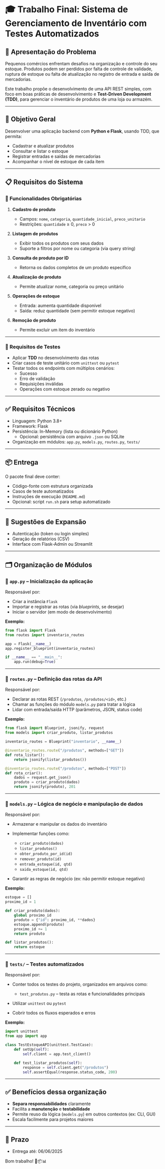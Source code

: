 
# 🎓 Trabalho Final: Sistema de Gerenciamento de Inventário com Testes Automatizados

## 📘 Apresentação do Problema

Pequenos comércios enfrentam desafios na organização e controle do seu estoque. 
Produtos podem ser perdidos por falta de controle de validade, ruptura de estoque ou 
falta de atualização no registro de entrada e saída de mercadorias.

Este trabalho propõe o desenvolvimento de uma API REST simples, com foco em boas práticas 
de desenvolvimento e **Test-Driven Development (TDD)**, para gerenciar o inventário de 
produtos de uma loja ou armazém.

---

## 🎯 Objetivo Geral

Desenvolver uma aplicação backend com **Python e Flask**, usando TDD, que permita:

- Cadastrar e atualizar produtos
- Consultar e listar o estoque
- Registrar entradas e saídas de mercadorias
- Acompanhar o nível de estoque de cada item

---

## 📋 Requisitos do Sistema

### 🧱 Funcionalidades Obrigatórias

1. **Cadastro de produto**
   - Campos: `nome`, `categoria`, `quantidade_inicial`, `preco_unitario`
   - Restrições: `quantidade` ≥ 0, `preco` > 0

2. **Listagem de produtos**
   - Exibir todos os produtos com seus dados
   - Suporte a filtros por nome ou categoria (via query string)

3. **Consulta de produto por ID**
   - Retorna os dados completos de um produto específico

4. **Atualização de produto**
   - Permite atualizar nome, categoria ou preço unitário

5. **Operações de estoque**
   - Entrada: aumenta quantidade disponível
   - Saída: reduz quantidade (sem permitir estoque negativo)

6. **Remoção de produto**
   - Permite excluir um item do inventário

---

### 🧪 Requisitos de Testes

- Aplicar **TDD** no desenvolvimento das rotas
- Criar casos de teste unitário com `unittest` ou `pytest`
- Testar todos os endpoints com múltiplos cenários:
  - Sucesso
  - Erro de validação
  - Requisições inválidas
  - Operações com estoque zerado ou negativo

---

## ✅ Requisitos Técnicos

- Linguagem: Python 3.8+
- Framework: Flask
- Persistência: In-Memory (lista ou dicionário Python)
  - Opcional: persistência com arquivo `.json` ou SQLite
- Organização em módulos: `app.py`, `models.py`, `routes.py`, `tests/`

---

## 📦 Entrega

O pacote final deve conter:

- Código-fonte com estrutura organizada
- Casos de teste automatizados
- Instruções de execução (`README.md`)
- Opcional: script `run.sh` para setup automatizado

---

## 🧠 Sugestões de Expansão

- Autenticação (token ou login simples)
- Geração de relatórios (CSV)
- Interface com Flask-Admin ou Streamlit

---


## 🗂️ Organização de Módulos

### 📌 `app.py` – Inicialização da aplicação

Responsável por:

* Criar a instância `Flask`
* Importar e registrar as rotas (via *blueprints*, se desejar)
* Iniciar o servidor (em modo de desenvolvimento)

**Exemplo:**

```python
from flask import Flask
from routes import inventario_routes

app = Flask(__name__)
app.register_blueprint(inventario_routes)

if __name__ == "__main__":
    app.run(debug=True)
```

---

### 📌 `routes.py` – Definição das rotas da API

Responsável por:

* Declarar as rotas REST (`/produtos`, `/produtos/<id>`, etc.)
* Chamar as funções do módulo `models.py` para tratar a lógica
* Lidar com entrada/saída HTTP (parâmetros, JSON, status code)

**Exemplo:**

```python
from flask import Blueprint, jsonify, request
from models import criar_produto, listar_produtos

inventario_routes = Blueprint("inventario", __name__)

@inventario_routes.route("/produtos", methods=["GET"])
def rota_listar():
    return jsonify(listar_produtos())

@inventario_routes.route("/produtos", methods=["POST"])
def rota_criar():
    dados = request.get_json()
    produto = criar_produto(dados)
    return jsonify(produto), 201
```

---

### 📌 `models.py` – Lógica de negócio e manipulação de dados

Responsável por:

* Armazenar e manipular os dados do inventário
* Implementar funções como:

  * `criar_produto(dados)`
  * `listar_produtos()`
  * `obter_produto_por_id(id)`
  * `remover_produto(id)`
  * `entrada_estoque(id, qtd)`
  * `saida_estoque(id, qtd)`
* Garantir as regras de negócio (ex: não permitir estoque negativo)

**Exemplo:**

```python
estoque = []
proximo_id = 1

def criar_produto(dados):
    global proximo_id
    produto = {"id": proximo_id, **dados}
    estoque.append(produto)
    proximo_id += 1
    return produto

def listar_produtos():
    return estoque
```

---

### 📁 `tests/` – Testes automatizados

Responsável por:

* Conter todos os testes do projeto, organizados em arquivos como:

  * `test_produtos.py` – testa as rotas e funcionalidades principais
* Utilizar `unittest` ou `pytest`
* Cobrir todos os fluxos esperados e erros

**Exemplo:**

```python
import unittest
from app import app

class TestEstoqueAPI(unittest.TestCase):
    def setUp(self):
        self.client = app.test_client()

    def test_listar_produtos(self):
        response = self.client.get("/produtos")
        self.assertEqual(response.status_code, 200)
```

---

## ✅ Benefícios dessa organização

* **Separa responsabilidades** claramente
* Facilita a **manutenção** e **testabilidade**
* Permite reuso da lógica (`models.py`) em outros contextos (ex: CLI, GUI)
* Escala facilmente para projetos maiores

---
## 📅 Prazo

- Entrega até: 06/06/2025

Bom trabalho! 💪📦📊
